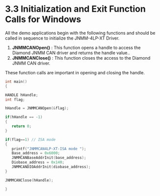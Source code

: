 # 3.3 Initialization and Exit Function Calls for Windows

All the demo applications begin with the following functions and should be called in sequence to initialize the JNMM-4LP-XT Driver. 

1. **JNMMCANOpen\(\)** : This function opens a handle to access the Diamond JNMM CAN driver and returns the handle value..
2. **JNMMCANClose\(\)** : This function closes the access to the Diamond JNMM CAN driver. 

These function calls are important in opening and closing the handle.

```c
int main()
{

HANDLE hHandle;
int flag;

hHandle = JNMMCANOpen(&flag);

if(hHandle == -1)
{
   return 0;
}

if(flag==1) // ISA mode
{
   printf("JNMMCAN4LP-XT-ISA mode ");
   Base_address = 0x6000;
   JNMMCANBaseAddrInit(base_address);
   Diobase_address = 0x140;
   JNMMCANDIOAddrInit(diobase_address);		
}

JNMMCANClose(hHandle);

}
```


